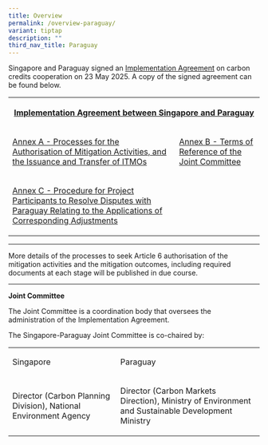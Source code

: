 ```yaml
---
title: Overview
permalink: /overview-paraguay/
variant: tiptap
description: ""
third_nav_title: Paraguay
---
```

<p>Singapore and Paraguay signed an <a href="https://www.mti.gov.sg/Newsroom/Press-Releases/2025/05/Singapore-signs-Implementation-Agreement-on-carbon-credits-collaboration-with-Paraguay" rel="noopener nofollow" target="_blank">Implementation Agreement</a> on
carbon credits cooperation on 23 May 2025. A copy of the signed agreement
can be found below.</p>
<table style="minWidth: 50px">
<colgroup>
<col>
<col>
</colgroup>
<tbody>
<tr>
<th rowspan="1" colspan="2">
<p><a href="/files/Singapore_Paraguay_Main_Text.pdf" rel="noopener nofollow" target="_blank">Implementation Agreement between Singapore and Paraguay</a>
</p>
</th>
</tr>
<tr>
<td rowspan="1" colspan="1">
<p><a href="/files/Singapore_Paraguay_Annex_A.pdf" rel="noopener nofollow" target="_blank">Annex A - Processes for the Authorisation of Mitigation Activities, and the Issuance and Transfer of ITMOs</a>
</p>
</td>
<td rowspan="1" colspan="1">
<p><a href="/files/Singapore_Paraguay_Annex_B.pdf" rel="noopener nofollow" target="_blank">Annex B - Terms of Reference of the Joint Committee</a>
</p>
</td>
</tr>
<tr>
<td rowspan="1" colspan="1">
<p><a href="/files/Singapore_Paraguay_Annex_C.pdf" rel="noopener nofollow" target="_blank">Annex C - Procedure for Project Participants to Resolve Disputes with Paraguay Relating to the Applications of Corresponding Adjustments</a>
</p>
</td>
<td rowspan="1" colspan="1">
<p></p>
</td>
</tr>
</tbody>
</table>
<hr>
<p>More details of the processes to seek Article 6 authorisation of the mitigation
activities and the mitigation outcomes, including required documents at
each stage will be published in due course.</p>
<hr>
<p><strong>Joint Committee</strong>
</p>
<p>The Joint Committee is a coordination body that oversees the administration
of the Implementation Agreement.</p>
<p>The Singapore-Paraguay Joint Committee is co-chaired by:</p>
<table style="minWidth: 50px">
<colgroup>
<col>
<col>
</colgroup>
<tbody>
<tr>
<td rowspan="1" colspan="1">
<p>Singapore</p>
</td>
<td rowspan="1" colspan="1">
<p>Paraguay</p>
</td>
</tr>
<tr>
<td rowspan="1" colspan="1">
<p>Director (Carbon Planning Division), National Environment Agency</p>
</td>
<td rowspan="1" colspan="1">
<p>Director (Carbon Markets Direction), Ministry of Environment and Sustainable
Development Ministry</p>
</td>
</tr>
</tbody>
</table>
<p></p>